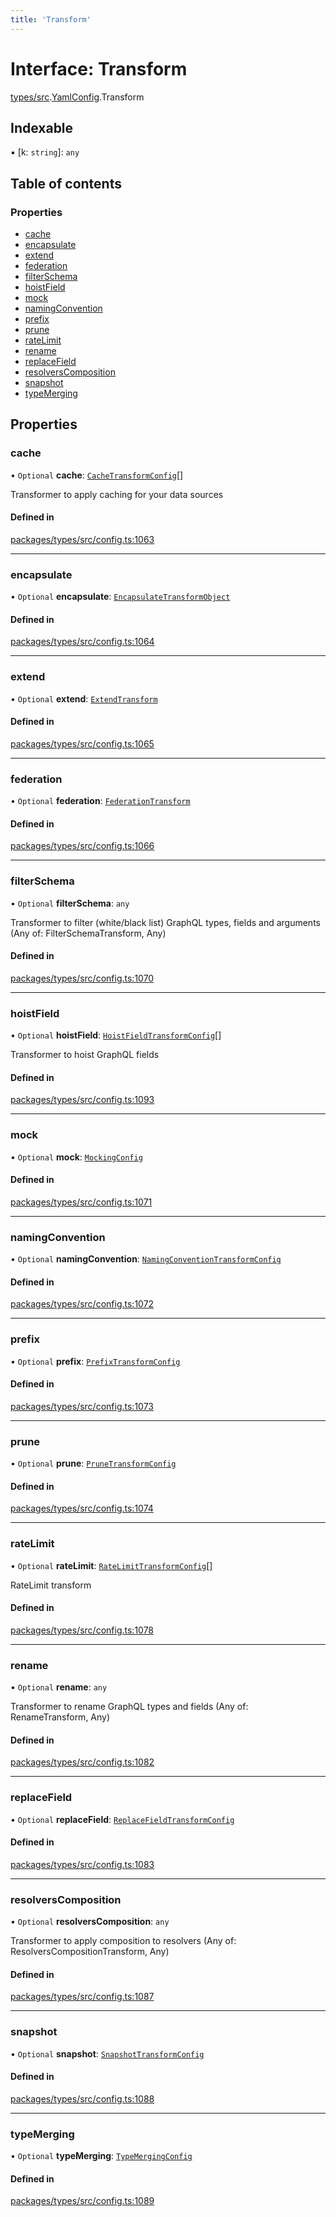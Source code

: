 ```yaml
---
title: 'Transform'
---
```


# Interface: Transform

[types/src](../modules/types_src).[YamlConfig](../modules/types_src.YamlConfig).Transform

## Indexable

▪ [k: `string`]: `any`

## Table of contents

### Properties

- [cache](types_src.YamlConfig.Transform#cache)
- [encapsulate](types_src.YamlConfig.Transform#encapsulate)
- [extend](types_src.YamlConfig.Transform#extend)
- [federation](types_src.YamlConfig.Transform#federation)
- [filterSchema](types_src.YamlConfig.Transform#filterschema)
- [hoistField](types_src.YamlConfig.Transform#hoistfield)
- [mock](types_src.YamlConfig.Transform#mock)
- [namingConvention](types_src.YamlConfig.Transform#namingconvention)
- [prefix](types_src.YamlConfig.Transform#prefix)
- [prune](types_src.YamlConfig.Transform#prune)
- [rateLimit](types_src.YamlConfig.Transform#ratelimit)
- [rename](types_src.YamlConfig.Transform#rename)
- [replaceField](types_src.YamlConfig.Transform#replacefield)
- [resolversComposition](types_src.YamlConfig.Transform#resolverscomposition)
- [snapshot](types_src.YamlConfig.Transform#snapshot)
- [typeMerging](types_src.YamlConfig.Transform#typemerging)

## Properties

### cache

• `Optional` **cache**: [`CacheTransformConfig`](types_src.YamlConfig.CacheTransformConfig)[]

Transformer to apply caching for your data sources

#### Defined in

[packages/types/src/config.ts:1063](https://github.com/Urigo/graphql-mesh/blob/master/packages/types/src/config.ts#L1063)

___

### encapsulate

• `Optional` **encapsulate**: [`EncapsulateTransformObject`](types_src.YamlConfig.EncapsulateTransformObject)

#### Defined in

[packages/types/src/config.ts:1064](https://github.com/Urigo/graphql-mesh/blob/master/packages/types/src/config.ts#L1064)

___

### extend

• `Optional` **extend**: [`ExtendTransform`](types_src.YamlConfig.ExtendTransform)

#### Defined in

[packages/types/src/config.ts:1065](https://github.com/Urigo/graphql-mesh/blob/master/packages/types/src/config.ts#L1065)

___

### federation

• `Optional` **federation**: [`FederationTransform`](types_src.YamlConfig.FederationTransform)

#### Defined in

[packages/types/src/config.ts:1066](https://github.com/Urigo/graphql-mesh/blob/master/packages/types/src/config.ts#L1066)

___

### filterSchema

• `Optional` **filterSchema**: `any`

Transformer to filter (white/black list) GraphQL types, fields and arguments (Any of: FilterSchemaTransform, Any)

#### Defined in

[packages/types/src/config.ts:1070](https://github.com/Urigo/graphql-mesh/blob/master/packages/types/src/config.ts#L1070)

___

### hoistField

• `Optional` **hoistField**: [`HoistFieldTransformConfig`](types_src.YamlConfig.HoistFieldTransformConfig)[]

Transformer to hoist GraphQL fields

#### Defined in

[packages/types/src/config.ts:1093](https://github.com/Urigo/graphql-mesh/blob/master/packages/types/src/config.ts#L1093)

___

### mock

• `Optional` **mock**: [`MockingConfig`](types_src.YamlConfig.MockingConfig)

#### Defined in

[packages/types/src/config.ts:1071](https://github.com/Urigo/graphql-mesh/blob/master/packages/types/src/config.ts#L1071)

___

### namingConvention

• `Optional` **namingConvention**: [`NamingConventionTransformConfig`](types_src.YamlConfig.NamingConventionTransformConfig)

#### Defined in

[packages/types/src/config.ts:1072](https://github.com/Urigo/graphql-mesh/blob/master/packages/types/src/config.ts#L1072)

___

### prefix

• `Optional` **prefix**: [`PrefixTransformConfig`](types_src.YamlConfig.PrefixTransformConfig)

#### Defined in

[packages/types/src/config.ts:1073](https://github.com/Urigo/graphql-mesh/blob/master/packages/types/src/config.ts#L1073)

___

### prune

• `Optional` **prune**: [`PruneTransformConfig`](types_src.YamlConfig.PruneTransformConfig)

#### Defined in

[packages/types/src/config.ts:1074](https://github.com/Urigo/graphql-mesh/blob/master/packages/types/src/config.ts#L1074)

___

### rateLimit

• `Optional` **rateLimit**: [`RateLimitTransformConfig`](types_src.YamlConfig.RateLimitTransformConfig)[]

RateLimit transform

#### Defined in

[packages/types/src/config.ts:1078](https://github.com/Urigo/graphql-mesh/blob/master/packages/types/src/config.ts#L1078)

___

### rename

• `Optional` **rename**: `any`

Transformer to rename GraphQL types and fields (Any of: RenameTransform, Any)

#### Defined in

[packages/types/src/config.ts:1082](https://github.com/Urigo/graphql-mesh/blob/master/packages/types/src/config.ts#L1082)

___

### replaceField

• `Optional` **replaceField**: [`ReplaceFieldTransformConfig`](types_src.YamlConfig.ReplaceFieldTransformConfig)

#### Defined in

[packages/types/src/config.ts:1083](https://github.com/Urigo/graphql-mesh/blob/master/packages/types/src/config.ts#L1083)

___

### resolversComposition

• `Optional` **resolversComposition**: `any`

Transformer to apply composition to resolvers (Any of: ResolversCompositionTransform, Any)

#### Defined in

[packages/types/src/config.ts:1087](https://github.com/Urigo/graphql-mesh/blob/master/packages/types/src/config.ts#L1087)

___

### snapshot

• `Optional` **snapshot**: [`SnapshotTransformConfig`](types_src.YamlConfig.SnapshotTransformConfig)

#### Defined in

[packages/types/src/config.ts:1088](https://github.com/Urigo/graphql-mesh/blob/master/packages/types/src/config.ts#L1088)

___

### typeMerging

• `Optional` **typeMerging**: [`TypeMergingConfig`](types_src.YamlConfig.TypeMergingConfig)

#### Defined in

[packages/types/src/config.ts:1089](https://github.com/Urigo/graphql-mesh/blob/master/packages/types/src/config.ts#L1089)

